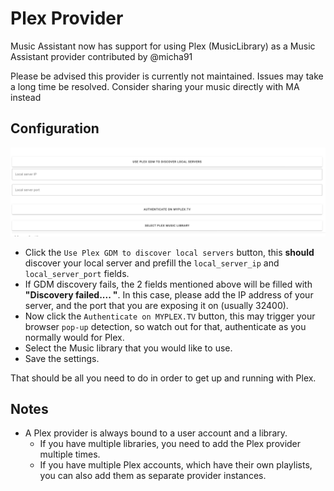 # Plex Provider

Music Assistant now has support for using Plex (MusicLibrary) as a Music Assistant provider contributed by @micha91

Please be advised this provider is currently not maintained. Issues may take a long time be resolved. Consider sharing your music directly with MA instead

## Configuration
![Preview image](../assets/screenshots/plex/plex-config-opts.png)

- Click the `Use Plex GDM to discover local servers` button, this **should** discover your local server and prefill the `local_server_ip` and `local_server_port` fields.
- If GDM discovery fails, the 2 fields mentioned above will be filled with **"Discovery failed.... "**. In this case, please add the IP address of your server, and the port that you are exposing it on (usually 32400).
- Now click the `Authenticate on MYPLEX.TV` button, this may trigger your browser `pop-up` detection, so watch out for that, authenticate as you normally would for Plex.
- Select the Music library that you would like to use.
- Save the settings.

That should be all you need to do in order to get up and running with Plex.

## Notes

- A Plex provider is always bound to a user account and a library. 
  - If you have multiple libraries, you need to add the Plex provider multiple times.
  - If you have multiple Plex accounts, which have their own playlists, you can also add them as separate provider instances.
